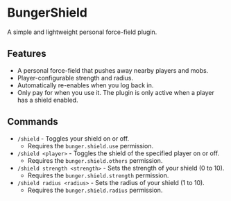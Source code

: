 # BungerShield

A simple and lightweight personal force-field plugin.

## Features

- A personal force-field that pushes away nearby players and mobs.
- Player-configurable strength and radius.
- Automatically re-enables when you log back in.
- Only pay for when you use it. The plugin is only active when a player has a shield enabled.

## Commands

- `/shield` - Toggles your shield on or off.
    - Requires the `bunger.shield.use` permission.
- `/shield <player>` - Toggles the shield of the specified player on or off.
    - Requires the `bunger.shield.others` permission.
- `/shield strength <strength>` - Sets the strength of your shield (0 to 10).
    - Requires the `bunger.shield.strength` permission.
- `/shield radius <radius>` - Sets the radius of your shield (1 to 10).
    - Requires the `bunger.shield.radius` permission.